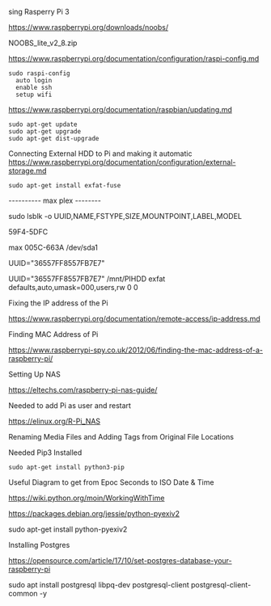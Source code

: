 sing Rasperry Pi 3

https://www.raspberrypi.org/downloads/noobs/

NOOBS_lite_v2_8.zip

https://www.raspberrypi.org/documentation/configuration/raspi-config.md

    sudo raspi-config
      auto login
      enable ssh
      setup wifi


https://www.raspberrypi.org/documentation/raspbian/updating.md

    sudo apt-get update
    sudo apt-get upgrade
    sudo apt-get dist-upgrade

Connecting External HDD to Pi and making it automatic  
https://www.raspberrypi.org/documentation/configuration/external-storage.md

    sudo apt-get install exfat-fuse

---------- max plex --------

sudo lsblk -o UUID,NAME,FSTYPE,SIZE,MOUNTPOINT,LABEL,MODEL

59F4-5DFC

max 005C-663A /dev/sda1

UUID="36557FF8557FB7E7"

UUID="36557FF8557FB7E7" /mnt/PIHDD exfat defaults,auto,umask=000,users,rw 0 0

Fixing the IP address of the Pi

https://www.raspberrypi.org/documentation/remote-access/ip-address.md

Finding MAC Address of Pi

https://www.raspberrypi-spy.co.uk/2012/06/finding-the-mac-address-of-a-raspberry-pi/

Setting Up NAS

https://eltechs.com/raspberry-pi-nas-guide/

Needed to add Pi as user and restart


https://elinux.org/R-Pi_NAS


Renaming Media Files and Adding Tags from Original File Locations

Needed Pip3 Installed

    sudo apt-get install python3-pip

Useful Diagram to get from Epoc Seconds to ISO Date & Time

https://wiki.python.org/moin/WorkingWithTime

https://packages.debian.org/jessie/python-pyexiv2

sudo apt-get install python-pyexiv2

Installing Postgres

https://opensource.com/article/17/10/set-postgres-database-your-raspberry-pi

sudo apt install postgresql libpq-dev postgresql-client postgresql-client-common -y
